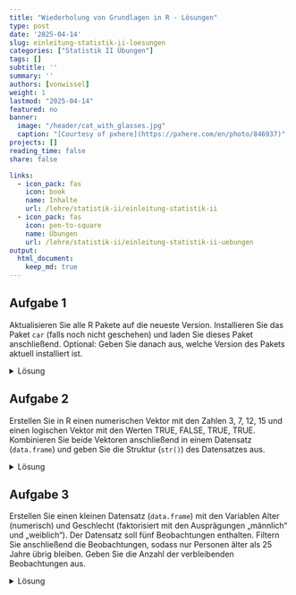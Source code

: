 ```yaml
---
title: "Wiederholung von Grundlagen in R - Lösungen" 
type: post
date: '2025-04-14'
slug: einleitung-statistik-ii-loesungen
categories: ["Statistik II Übungen"] 
tags: [] 
subtitle: ''
summary: '' 
authors: [vonwissel] 
weight: 1
lastmod: "2025-04-14"
featured: no
banner: 
  image: "/header/cat_with_glasses.jpg"
  caption: "[Courtesy of pxhere](https://pxhere.com/en/photo/846937)"
projects: []
reading_time: false
share: false

links:
  - icon_pack: fas
    icon: book
    name: Inhalte
    url: /lehre/statistik-ii/einleitung-statistik-ii
  - icon_pack: fas
    icon: pen-to-square
    name: Übungen
    url: /lehre/statistik-ii/einleitung-statistik-ii-uebungen
output:
  html_document:
    keep_md: true
---
```




## Aufgabe 1

Aktualisieren Sie alle R Pakete auf die neueste Version. Installieren Sie das Paket `car` (falls noch nicht geschehen) und laden Sie dieses Paket anschließend. Optional: Geben Sie danach aus, welche Version des Pakets aktuell installiert ist.

<details>

<summary>Lösung</summary>


``` r
# Pakete aktualisieren
update.packages(ask = FALSE)

# Paket car installieren (ausführen falls noch nicht installiert)
install.packages("car")

# Alternativ: Automatisiert überprüfen, ob das Paket installiert ist
# if (!requireNamespace("car", quietly = TRUE)) {
#  install.packages("car")
# }

# Paket car laden
library(car)

# Version des Pakets ausgeben
packageVersion("car")
```

</details>

## Aufgabe 2

Erstellen Sie in R einen numerischen Vektor mit den Zahlen 3, 7, 12, 15 und einen logischen Vektor mit den Werten TRUE, FALSE, TRUE, TRUE. Kombinieren Sie beide Vektoren anschließend in einem Datensatz (`data.frame`) und geben Sie die Struktur (`str()`) des Datensatzes aus.

<details>

<summary>Lösung</summary>


``` r
# Numerischer Vektor
zahlen <- c(3, 7, 12, 15)

# Logischer Vektor
logik <- c(TRUE, FALSE, TRUE, TRUE)

# Kombination in einem data.frame
daten <- data.frame(zahlen, logik)

# Struktur des Datensatzes ausgeben
str(daten)
```

```
## 'data.frame':	4 obs. of  2 variables:
##  $ zahlen: num  3 7 12 15
##  $ logik : logi  TRUE FALSE TRUE TRUE
```

</details>

## Aufgabe 3

Erstellen Sie einen kleinen Datensatz (`data.frame`) mit den Variablen Alter (numerisch) und Geschlecht (faktorisiert mit den Ausprägungen „männlich“ und „weiblich“). Der Datensatz soll fünf Beobachtungen enthalten. Filtern Sie anschließend die Beobachtungen, sodass nur Personen älter als 25 Jahre übrig bleiben. Geben Sie die Anzahl der verbleibenden Beobachtungen aus.

<details>

<summary>Lösung</summary>


``` r
# Datensatz erstellen
alter <- c(22, 30, 27, 19, 34)

geschlecht <- factor(c(1, 2, 2, 1, 2), 
                     labels = c("männlich", "weiblich"))

df <- data.frame(alter, geschlecht)

# Filtern nach Alter > 25
gefiltert <- df[df$alter > 25, ]

# Anzahl der verbleibenden Beobachtungen ausgeben
nrow(gefiltert)
```

```
## [1] 3
```

</details>
